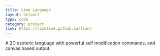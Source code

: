```yaml
---
title: Limn Language
layout: default
type: code
category: project
link: https://razetime.github.io/limn/
---
```


A 2D esoteric language with powerful self modification commands, and canvas based output.